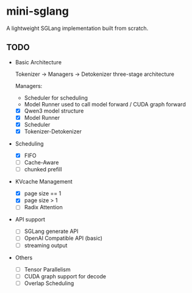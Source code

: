 # mini-sglang

A lightweight SGLang implementation built from scratch.

## TODO

- Basic Architecture

  Tokenizer -> Managers -> Detokenizer three-stage architecture

  Managers:
  - Scheduler for scheduling
  - Model Runner used to call model forward / CUDA graph forward

  - [x] Qwen3 model structure
  - [x] Model Runner
  - [x] Scheduler
  - [x] Tokenizer-Detokenizer

- Scheduling
  - [x] FIFO
  - [ ] Cache-Aware
  - [ ] chunked prefill

- KVcache Management
  - [x] page size == 1
  - [x] page size > 1
  - [ ] Radix Attention

- API support
  - [ ] SGLang generate API
  - [ ] OpenAI Compatible API (basic)
  - [ ] streaming output

- Others
  - [ ] Tensor Parallelism
  - [ ] CUDA graph support for decode
  - [ ] Overlap Scheduling
